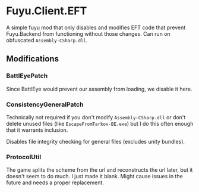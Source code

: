 # Fuyu.Client.EFT

A simple fuyu mod that only disables and modifies EFT code that prevent
Fuyu.Backend from functioning without those changes. Can run on obfuscated
`Assembly-CSharp.dll`.

## Modifications

### BattlEyePatch

Since BattlEye would prevent our assembly from loading, we disable it here.

### ConsistencyGeneralPatch

Technically not required if you don't modify `Assembly-CSharp.dll` or don't
delete unused files (like `EscapeFromTarkov-BE.exe`) but I do this often enough
that it warrants inclusion.

Disables file integrity checking for general files (excludes unity bundles).

### ProtocolUtil

The game splits the scheme from the url and reconstructs the url later, but it
doesn't seem to do much. I just made it blank. Might cause issues in the
future and needs a proper replacement.